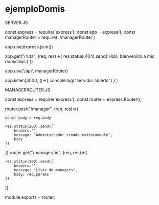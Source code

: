 # ejemploDomis


SERVER:JS

const express = require('express');
const app = express();
const managerRouter = require('./managerRouter')

app.use(express.json())

app.get("/ruta", (req, res)=>{
    res.status(404).send('Hola, bienvenido a mis domicilios')
})

app.use('/api', managerRouter)

app.listen(3000, ()=>{
    console.log("servidor abierto")
}
)



MANAGERROUTER.JS

const express = require('express');
const router = express.Router();


router.post("/manager", (req, res)=>{

    const body = req.body

    res.status(200).send({
        headers:"",
        message: "Administrador creado exitosamente",
        body
    })

})
router.get("/manager/:id", (req, res)=>{

    res.status(200).send({
        headers:"",
        message: "Lista de managers",
        body: req.params
    })
})

module.exports = router;
